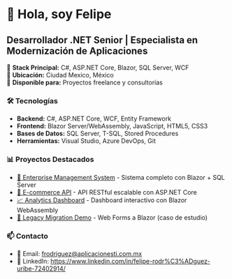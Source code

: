 # 👋 Hola, soy Felipe
## Desarrollador .NET Senior | Especialista en Modernización de Aplicaciones

🔧 **Stack Principal:** C#, ASP.NET Core, Blazor, SQL Server, WCF  
📍 **Ubicación:** Ciudad Mexico, México  
💼 **Disponible para:** Proyectos freelance y consultorías  

### 🛠️ Tecnologías
- **Backend:** C#, ASP.NET Core, WCF, Entity Framework
- **Frontend:** Blazor Server/WebAssembly, JavaScript, HTML5, CSS3
- **Bases de Datos:** SQL Server, T-SQL, Stored Procedures
- **Herramientas:** Visual Studio, Azure DevOps, Git

### 📊 Proyectos Destacados
- [🏢 Enterprise Management System](#) - Sistema completo con Blazor + SQL Server
- [🛒 E-commerce API](#) - API RESTful escalable con ASP.NET Core
- [📈 Analytics Dashboard](#) - Dashboard interactivo con Blazor WebAssembly
- [🔄 Legacy Migration Demo](#) - Web Forms a Blazor (caso de estudio)

### 📫 Contacto
- 📧 Email: frodriguez@aplicacionesti.com.mx
- 💼 LinkedIn: https://www.linkedin.com/in/felipe-rodr%C3%ADguez-uribe-72402914/
  
